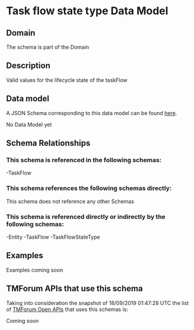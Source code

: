 # Task flow state type Data Model

## Domain

The  schema is part of the  Domain

## Description

Valid values for the lifecycle state of the taskFlow

## Data model

A JSON Schema corresponding to this data model can be found
[here](https://github.com/tmforum-rand/schemas/blob/master/Common/TaskFlowStateType.schema.json).

No Data Model yet

## Schema Relationships

### This schema is referenced in the following schemas:

-TaskFlow

### This schema references the following schemas directly:

This schema does not reference any other Schemas

### This schema is referenced directly or indirectly by the following schemas:

-Entity
-TaskFlow
-TaskFlowStateType



## Examples

Examples coming soon

## TMForum APIs that use this schema

Taking into consideration the snapshot of 18/09/2019 01:47:28 UTC the list of [TMForum Open APIs](https://www.tmforum.org/open-apis/) that uses this schemas is:

Coming soon